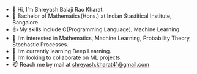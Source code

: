 - 👋 Hi, I’m Shreyash Balaji Rao Kharat.
- 📖 Bachelor of Mathematics(Hons.) at Indian Stastitical Institute, Bangalore.
- 👍 My skills include C(Programming Language), Machine Learning.
- 👀 I’m interested in Mathematics, Machine Learning, Probability Theory, Stochastic Processes.
- 🌱 I’m currently learning Deep Learning.
- 💞️ I’m looking to collaborate on ML projects.
- 📫 Reach me by mail at shreyash.kharat41@gmail.com

<!---
shreyashkharat/shreyashkharat is a ✨ special ✨ repository because its `README.md` (this file) appears on your GitHub profile.
You can click the Preview link to take a look at your changes.
--->
